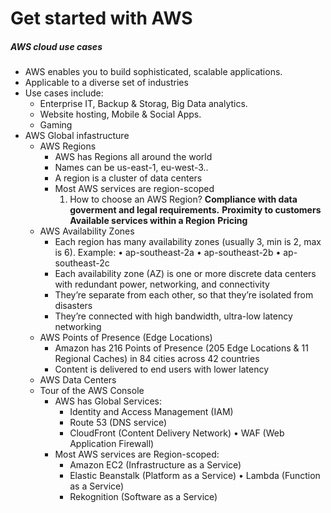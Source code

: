 # Get started with AWS

##### AWS cloud use cases
- AWS enables you to build sophisticated, scalable applications.
- Applicable to a diverse set of industries
- Use cases include:
  - Enterprise IT, Backup & Storag, Big Data analytics.
  - Website hosting, Mobile & Social Apps.
  - Gaming
- AWS Global infastructure
  - AWS Regions
    - AWS has Regions all around the world
    - Names can be us-east-1, eu-west-3..
    - A region is a cluster of data centers
    - Most AWS services are region-scoped
      1. How to choose an AWS Region?
        **Compliance with data goverment and legal requirements.**
        **Proximity to customers**
        **Available services within a Region**
        **Pricing**
  - AWS Availability Zones
    - Each region has many availability zones (usually 3, min is 2, max is 6). Example:
      • ap-southeast-2a
      • ap-southeast-2b
      • ap-southeast-2c
    - Each availability zone (AZ) is one or more discrete data centers with redundant power, networking, and connectivity
    - They’re separate from each other, so that they’re isolated from disasters
    - They’re connected with high bandwidth, ultra-low latency networking
  - AWS Points of Presence (Edge Locations)
    - Amazon has 216 Points of Presence (205 Edge Locations & 11 Regional Caches) in 84 cities across 42 countries
    - Content is delivered to end users with lower latency
  - AWS Data Centers
  - Tour of the AWS Console
    - AWS has Global Services:
      - Identity and Access Management (IAM)
      - Route 53 (DNS service)
      - CloudFront (Content Delivery Network) • WAF (Web Application Firewall)
    - Most AWS services are Region-scoped:
      - Amazon EC2 (Infrastructure as a Service)
      - Elastic Beanstalk (Platform as a Service) • Lambda (Function as a Service)
      - Rekognition (Software as a Service)